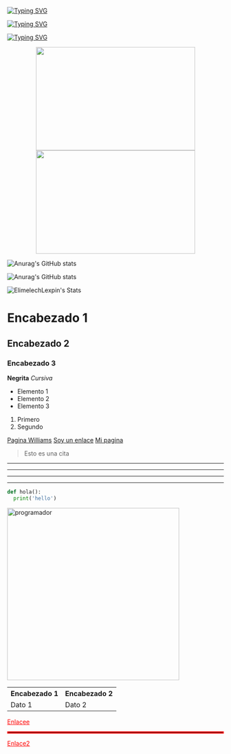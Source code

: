 [![Typing SVG](https://readme-typing-svg.demolab.com?font=Fira+Code&pause=1000&color=00F737&random=false&width=435&lines=Hola%2C+Soy+Elimelech💯;Un+programador+Full+Stack🤳)](https://git.io/typing-svg)

[![Typing SVG](https://readme-typing-svg.demolab.com?font=Fira+Code&weight=800&size=22&duration=4000&pause=500&color=24F700&background=FFFFFF00&random=false&width=435&lines=Hola+Mundo!;Soy+programador;Full+Stack)](https://git.io/typing-svg)

[![Typing SVG](https://readme-typing-svg.demolab.com?font=Fira+Code&weight=800&duration=3000&pause=1000&color=00F737&width=435&lines=Me+gusta+aprender+siempre+%F0%9F%A4%8D;100%25+dedicado)](https://git.io/typing-svg)

<p align="center">
<img src="https://c.tenor.com/p7IgwS17V0sAAAAC/rtj-rick-and-morty.gif" height="240" width="370">

<img src="https://user-images.githubusercontent.com/76079388/132920075-93bbbb22-ac8e-491a-b33a-3f457b9933bf.gif" height="240" width="370">



![Anurag's GitHub stats](https://github-readme-stats.vercel.app/api?username=ElimelechLexpin&show_icons=true&theme=synthwave&bg_color=333&title_color=0f0&text_color=00f)


![Anurag's GitHub stats](https://github-readme-stats.vercel.app/api?username=ElimelechLexpin&show_icons=false&theme=ambient_gradient&bg_color=000&text_color=aaa&title_color=f00)

![ElimelechLexpin's Stats](https://github-readme-stats.vercel.app/api?username=ElimelechLexpin&theme=dracula&show_icons=true&hide_border=false&count_private=true)

<!-- ENCABEZADOS Markdown 
Utilizar ( # ) para crear encabezados de diferentes niveles
-->
# Encabezado 1
## Encabezado 2
### Encabezado 3

<!-- ESTILOS DE LETRAS -->
**Negrita**
*Cursiva*

<!-- LISTAS -->

- Elemento 1
- Elemento 2
- Elemento 3

1. Primero
2. Segundo

<!-- Enlaces
Debemos utilizar corchetes y parentesis para crear enlaces
-->
[Pagina Williams](https://williamscesar.ejaqlxpn.com/)
[Soy un enlace](https://google.com)
[Mi pagina](https://ejaqlxpn.com)

<!-- COLOCAR UNA IMAGEN
Debemos utilizar corchetes y parentesis, pero antes colocar un !
![textoAlternativo](url)
-->

<!-- CITAS -->
> Esto es una cita

<!-- LINEAS HORIZONTALES -->
---
---
---
---

 <!-- MOSTRAR CODIGO -->
```python
def hola():
  print('hello')
```

<!-- AHORA, CON HTML -->

<!-- IMAGEN -->
<img src='https://experienciajoven.com/wp-content/uploads/2023/01/que-hace-un-programador-web.gif' alt='programador' style="width:400px;">

<!-- TABLA -->
<table>
  <tr>
    <th>Encabezado 1</th>
    <th>Encabezado 2</th>
  </tr>
  <tr>
    <td>Dato 1</td>
    <td>Dato 2</td>
  </tr>
</table>

<!-- ENLACES HTML -->

<a href="https://www.google.com" style="color:rgb(255,0,0);">Enlacee</a>

<!-- LINEAS HORIZONTALES -->

<hr style="border:2px solid rgb(255,0,0);">

<!-- CONTENEDORES (NO DIV) y SI (P) -->

<p align="left">
  <a href="https://www.google.com" style="color:rgb(255,0,0);">Enlace2</a>
</p>











